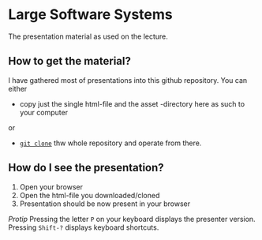 # Large Software Systems

The presentation material as used on the lecture.

## How to get the material?

I have gathered most of presentations into this github repository. You can either

* copy just the single html-file and the asset -directory here as such to your computer

or

*  [`git clone`](https://docs.github.com/en/repositories/creating-and-managing-repositories/cloning-a-repository) thw whole repository and operate from there.

## How do I see the presentation?

1. Open your browser
2. Open the html-file you downloaded/cloned
3. Presentation should be now present in your browser

*Protip* Pressing the letter `P` on your keyboard displays the presenter version. Pressing `Shift-?` displays keyboard shortcuts.
